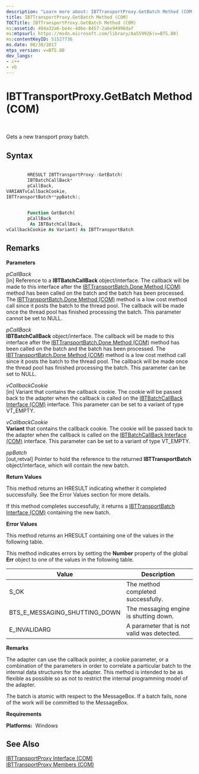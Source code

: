 ```yaml
---
description: "Learn more about: IBTTransportProxy.GetBatch Method (COM)"
title: IBTTransportProxy.GetBatch Method (COM)
TOCTitle: IBTTransportProxy.GetBatch Method (COM)
ms:assetid: 484a32a6-be4c-4d6e-8457-2a6e94996daf
ms:mtpsurl: https://msdn.microsoft.com/library/Aa559926(v=BTS.80)
ms:contentKeyID: 51527736
ms.date: 08/30/2017
mtps_version: v=BTS.80
dev_langs:
- c++
- vb
---
```


# IBTTransportProxy.GetBatch Method (COM)

 

Gets a new transport proxy batch.

## Syntax

``` c++
  
        HRESULT IBTTransportProxy::GetBatch(  
        IBTBatchCallBack*  
        pCallBack,  
VARIANTvCallbackCookie,  
IBTTransportBatch**ppBatch);  
```

``` vb
  
        Function GetBatch(  
        pCallBack  
         As IBTBatchCallBack,  
vCallbackCookie As Variant) As IBTTransportBatch  
```

## Remarks

**Parameters**

*pCallBack*  
\[in\] Reference to a **IBTBatchCallBack** object/interface. The callback will be made to this interface after the [IBTTransportBatch.Done Method (COM)](ibttransportbatch-done-method-com.md) method has been called on the batch and the batch has been processed. The [IBTTransportBatch.Done Method (COM)](ibttransportbatch-done-method-com.md) method is a low cost method call since it posts the batch to the thread pool. The callback will be made once the thread pool has finished processing the batch. This parameter cannot be set to NULL.

*pCallBack*  
**IBTBatchCallBack** object/interface. The callback will be made to this interface after the [IBTTransportBatch.Done Method (COM)](ibttransportbatch-done-method-com.md) method has been called on the batch and the batch has been processed. The [IBTTransportBatch.Done Method (COM)](ibttransportbatch-done-method-com.md) method is a low cost method call since it posts the batch to the thread pool. The callback will be made once the thread pool has finished processing the batch. This parameter can be set to NULL.

*vCallbackCookie*  
\[in\] Variant that contains the callback cookie. The cookie will be passed back to the adapter when the callback is called on the [IBTBatchCallBack Interface (COM)](ibtbatchcallback-interface-com.md) interface. This parameter can be set to a variant of type VT\_EMPTY.

*vCallbackCookie*  
**Variant** that contains the callback cookie. The cookie will be passed back to the adapter when the callback is called on the [IBTBatchCallBack Interface (COM)](ibtbatchcallback-interface-com.md) interface. This parameter can be set to a variant of type VT\_EMPTY.

*ppBatch*  
\[out,retval\] Pointer to hold the reference to the returned **IBTTransportBatch** object/interface, which will contain the new batch.

**Return Values**

This method returns an HRESULT indicating whether it completed successfully. See the Error Values section for more details.

If this method completes successfully, it returns a [IBTTransportBatch Interface (COM)](ibttransportbatch-interface-com.md) containing the new batch.

**Error Values**

This method returns an HRESULT containing one of the values in the following table.

This method indicates errors by setting the **Number** property of the global **Err** object to one of the values in the following table.

<table>
<thead>
<tr class="header">
<th>Value</th>
<th>Description</th>
</tr>
</thead>
<tbody>
<tr class="odd">
<td>S_OK</td>
<td>The method completed successfully.</td>
</tr>
<tr class="even">
<td>BTS_E_MESSAGING_SHUTTING_DOWN</td>
<td>The messaging engine is shutting down.</td>
</tr>
<tr class="odd">
<td>E_INVALIDARG</td>
<td>A parameter that is not valid was detected.</td>
</tr>
</tbody>
</table>


**Remarks**

The adapter can use the callback pointer, a cookie parameter, or a combination of the parameters in order to correlate a particular batch to the internal data structures for the adapter. This method is intended to be as flexible as possible so as not to restrict the internal programming model of the adapter.

The batch is atomic with respect to the MessageBox. If a batch fails, none of the work will be committed to the MessageBox.

**Requirements**

**Platforms:**  Windows

## See Also

[IBTTransportProxy Interface (COM)](ibttransportproxy-interface-com.md)  
[IBTTransportProxy Members (COM)](ibttransportproxy-members-com.md)

